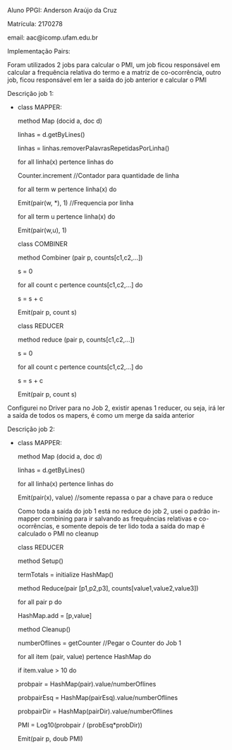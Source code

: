 <p>Aluno PPGI: Anderson Araújo da Cruz</p>
<p>Matrícula: 2170278</p>
<p>email: aac@icomp.ufam.edu.br</p>
<p></p>
<p>Implementação Pairs:</p>
<p>Foram utilizados 2 jobs para calcular o PMI, um job ficou responsável em calcular a frequência relativa do termo e a matriz de co-ocorrência, outro job, ficou responsável em ler a saída do job anterior e calcular o PMI</p>
<p>Descrição job 1:</p>
<ul>
	<li><p>class MAPPER:</p>
	<p>method Map (docid a, doc d)</p>
	<p> linhas = d.getByLines() </p>
	<p> linhas = linhas.removerPalavrasRepetidasPorLinha() </p>
	<p>   for all linha(x) pertence linhas do</p>
	<p>    Counter.increment //Contador para quantidade de linha</p>
	<p>    for all term w pertence linha(x) do</p>
	<p>	Emit(pair(w, *), 1) //Frequencia por linha</p>
	<p>	    for all term u pertence linha(x) do</p>
	<p>	 	Emit(pair(w,u), 1)</p>
	<p></p>
	<p></p>
	<p>class COMBINER</p>
	<p>method Combiner (pair p, counts[c1,c2,...])</p>
	<p>  s = 0</p>
	<p>    for all count c pertence counts[c1,c2,...] do</p>
	<p>      s = s + c </p>
	<p>    Emit(pair p, count s)</p>
	<p></p>
	<p></p>
	<p>class REDUCER</p>
	<p>method reduce (pair p, counts[c1,c2,...])</p>
	<p>  s = 0</p>
	<p>    for all count c pertence counts[c1,c2,...] do</p>
	<p>      s = s + c </p>
	<p>    Emit(pair p, count s)</p>
</ul>
<p></p>
<p></p>
<p></p>
<p>Configurei no Driver para no Job 2, existir apenas 1 reducer, ou seja, irá ler a saída de todos os mapers, é como um merge da saída anterior</p>
<p>Descrição job 2:</p>
<ul>
	<li><p>class MAPPER:</p>
	<p>method Map (docid a, doc d)</p>
	<p> linhas = d.getByLines() </p>
	<p>   for all linha(x) pertence linhas do</p>
	<p>	Emit(pair(x), value) //somente repassa o par a chave para o reduce</p>
	<p></p>
	<p></p>
	<p>Como toda a saída do job 1 está no reduce do job 2, usei o padrão in-mapper combining para ir salvando as frequências relativas e co-ocorrências, e somente depois de ter lido toda a saída do map é calculado o PMI no cleanup</p>
	<p></p>
	<p>class REDUCER</p>
	<p>  method Setup()</p>
	<p>    termTotals = initialize HashMap()</p>
	<p></p>
	<p> method Reduce(pair [p1,p2,p3], counts[value1,value2,value3])</p>
	<p>    for all pair p do</p>
	<p>      HashMap.add = [p,value] </p>
	<p> </p>
	<p> method Cleanup()</p>
	<p>   numberOflines = getCounter //Pegar o Counter do Job 1</p>
	<p>     for all item (pair, value) pertence HashMap do
	<p>        if item.value > 10 do
	<p>           probpair = HashMap(pair).value/numberOflines<p>
	<p>           probpairEsq = HashMap(pairEsq).value/numberOflines<p>
	<p>           probpairDir = HashMap(pairDir).value/numberOflines<p>
	<p>           PMI = Log10(probpair / (probEsq*probDir)) </p>
	<p>           Emit(pair p, doub PMI)</p>
</ul>
